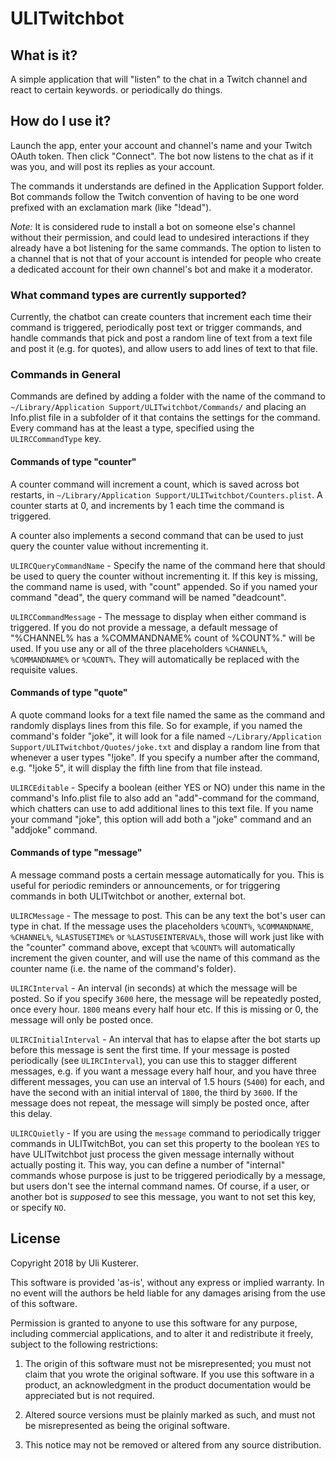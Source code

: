 # ULITwitchbot

## What is it?

A simple application that will "listen" to the chat in a Twitch channel and react to certain keywords. or periodically do things.

## How do I use it?

Launch the app, enter your account and channel's name and your Twitch OAuth token. Then click "Connect".
The bot now listens to the chat as if it was you, and will post its replies as your account.

The commands it understands are defined in the Application Support folder. Bot commands follow
the Twitch convention of having to be one word prefixed with an exclamation mark (like "!dead").

*Note:* It is considered rude to install a bot on someone else's channel without their permission, and could lead to undesired interactions if they already have a bot listening for the same commands. The option to listen to a channel that is not that of your account is intended for people who create a dedicated account for their own channel's bot and make it a moderator.

### What command types are currently supported?

Currently, the chatbot can create counters that increment each time their command is triggered, periodically post text or trigger commands, and handle commands that pick and post a random line of text from a text file and post it (e.g. for quotes), and allow users to add lines of text to that file.

### Commands in General

Commands are defined by adding a folder with the name of the command to `~/Library/Application Support/ULITwitchbot/Commands/` and placing an Info.plist file in a subfolder of it that contains the settings for the command. Every command has at the least a type, specified using the `ULIRCCommandType` key.

#### Commands of type "counter"

A counter command will increment a count, which is saved across bot restarts, in `~/Library/Application Support/ULITwitchbot/Counters.plist`. A counter starts at 0, and increments by 1 each time the command is triggered.

A counter also implements a second command that can be used to just query the counter value without incrementing it.

`ULIRCQueryCommandName` - Specify the name of the command here that should be used to query the counter without incrementing it. If this key is missing, the command name is used, with "count" appended. So if you named your command "dead", the query command will be named "deadcount".

`ULIRCCommandMessage` - The message to display when either command is triggered. If you do not provide a message, a default message of "%CHANNEL% has a %COMMANDNAME% count of %COUNT%." will be used. If you use any or all of the three placeholders `%CHANNEL%`, `%COMMANDNAME%` or `%COUNT%`. They will automatically be replaced with the requisite values.

#### Commands of type "quote"

A quote command looks for a text file named the same as the command and randomly displays lines from this file. So for example, if you named the command's folder "joke", it will look for a file named `~/Library/Application Support/ULITwitchbot/Quotes/joke.txt` and display a random line from that whenever a user types "!joke". If you specify a number after the command, e.g. "!joke 5", it will display the fifth line from that file instead.

`ULIRCEditable` - Specify a boolean (either YES or NO) under this name in the command's Info.plist file to also add an "add"-command for the command, which chatters can use to add additional lines to this text file. If you name your command "joke", this option will add both a "joke" command and an "addjoke" command.

#### Commands of type "message"

A message command posts a certain message automatically for you. This is useful for periodic reminders or announcements, or for triggering commands in both ULITwitchbot or another, external bot.

`ULIRCMessage` - The message to post. This can be any text the bot's user can type in chat. If the message uses the placeholders `%COUNT%`, `%COMMANDNAME`, `%CHANNEL%`, `%LASTUSETIME%` or `%LASTUSEINTERVAL%`, those will work just like with the "counter" command above, except that `%COUNT%` will automatically increment the given counter, and will use the name of this command as the counter name (i.e. the name of the command's folder).

`ULIRCInterval` - An interval (in seconds) at which the message will be posted. So if you specify `3600` here, the message will be repeatedly posted, once every hour. `1800` means every half hour etc. If this is missing or 0, the message will only be posted once.

`ULIRCInitialInterval` - An interval that has to elapse after the bot starts up before this message is sent the first time. If your message is posted periodically (see `ULIRCInterval`), you can use this to stagger different messages, e.g. if you want a message every half hour, and you have three different messages, you can use an interval of 1.5 hours (`5400`) for each, and have the second with an initial interval of `1800`, the third by `3600`. If the message does not repeat, the message will simply be posted once, after this delay.

`ULIRCQuietly` - If you are using the `message` command to periodically trigger commands in ULITwitchBot, you can set this property to the boolean `YES` to have ULITwitchbot just process the given message internally without actually posting it. This way, you can define a number of "internal" commands whose purpose is just to be triggered periodically by a message, but users don't see the internal command names. Of course, if a user, or another bot is *supposed* to see this message, you want to not set this key, or specify `NO`.


## License

Copyright 2018 by Uli Kusterer.

This software is provided 'as-is', without any express or implied
warranty. In no event will the authors be held liable for any damages
arising from the use of this software.

Permission is granted to anyone to use this software for any purpose,
including commercial applications, and to alter it and redistribute it
freely, subject to the following restrictions:

1. The origin of this software must not be misrepresented; you must not
claim that you wrote the original software. If you use this software
in a product, an acknowledgment in the product documentation would be
appreciated but is not required.

2. Altered source versions must be plainly marked as such, and must not be
misrepresented as being the original software.

3. This notice may not be removed or altered from any source
distribution.



